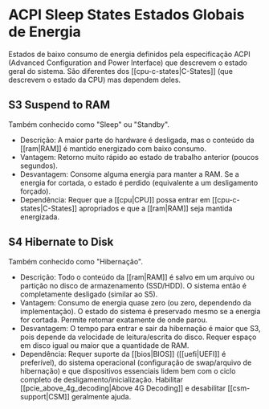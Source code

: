 # ACPI Sleep States Estados Globais de Energia

Estados de baixo consumo de energia definidos pela especificação ACPI (Advanced Configuration and Power Interface) que descrevem o estado geral do sistema. São diferentes dos [[cpu-c-states|C-States]] (que descrevem o estado da CPU) mas dependem deles.

## S3 Suspend to RAM

Também conhecido como "Sleep" ou "Standby".

- Descrição: A maior parte do hardware é desligada, mas o conteúdo da [[ram|RAM]] é mantido energizado com baixo consumo.
- Vantagem: Retorno muito rápido ao estado de trabalho anterior (poucos segundos).
- Desvantagem: Consome alguma energia para manter a RAM. Se a energia for cortada, o estado é perdido (equivalente a um desligamento forçado).
- Dependência: Requer que a [[cpu|CPU]] possa entrar em [[cpu-c-states|C-States]] apropriados e que a [[ram|RAM]] seja mantida energizada.

## S4 Hibernate to Disk

Também conhecido como "Hibernação".

- Descrição: Todo o conteúdo da [[ram|RAM]] é salvo em um arquivo ou partição no disco de armazenamento (SSD/HDD). O sistema então é completamente desligado (similar ao S5).
- Vantagem: Consumo de energia quase zero (ou zero, dependendo da implementação). O estado do sistema é preservado mesmo se a energia for cortada. Permite retomar exatamente de onde parou.
- Desvantagem: O tempo para entrar e sair da hibernação é maior que S3, pois depende da velocidade de leitura/escrita do disco. Requer espaço em disco igual ou maior que a quantidade de RAM.
- Dependência: Requer suporte da [[bios|BIOS]] ([[uefi|UEFI]] é preferível), do sistema operacional (configuração de swap/arquivo de hibernação) e que dispositivos essenciais lidem bem com o ciclo completo de desligamento/inicialização. Habilitar [[pcie_above_4g_decoding|Above 4G Decoding]] e desabilitar [[csm-support|CSM]] geralmente ajuda.
